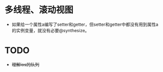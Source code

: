 # 多线程、滚动视图
* 如果给一个属性a编写了setter和getter，但setter和getter中都没有用到属性a的实例变量，就没有必要@synthesize。

# TODO
* ~~理解ios的队列~~